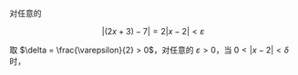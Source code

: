对任意的 
    
$$|(2x + 3) -7| = 2|x-2| < \varepsilon$$

取 $\delta = \frac{\varepsilon}{2} > 0$，对任意的 $\varepsilon > 0$，当 $0 < |x-2| < \delta$ 时，